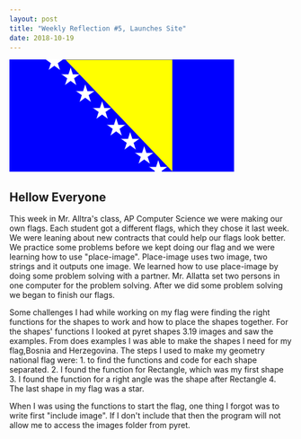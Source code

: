 ```yaml
---
layout: post
title: "Weekly Reflection #5, Launches Site"
date: 2018-10-19
---
```

![My Flag](/images/flag2.png)


<h2>Hellow Everyone</h2>
<p>This week in Mr. Alltra's class, AP Computer Science we were making our own flags. Each student got a different flags, which they chose it last week. We were leaning about new contracts that could help our flags look better. We practice some problems before we kept doing our flag and we were learning how to use "place-image". Place-image uses two image, two strings and it outputs one image. We learned how to use place-image by doing some problem solving with a partner. Mr. Allatta set two persons in one computer for the problem solving. After we did some problem solving we began to finish our flags. 
</p>
<p> Some challenges I had while working on my flag were finding the right functions for the shapes to work and how to place the shapes together. For the shapes' functions I looked at pyret shapes 3.19 images and saw the examples. From does examples I was able to make the shapes I need for my flag,Bosnia and Herzegovina. The steps I used to make my geometry national flag were:
  1. to find the functions and code for each shape separated.
  2. I found the function for Rectangle, which was my first shape
  3. I found the function for a right angle was the shape after Rectangle
  4. The last shape in my flag was a star. </p>
 <p> When I was using the functions to start the flag, one thing I forgot was to write first "include image". If I don't include that then the program will not allow me to access the images folder from pyret. </p>
 

